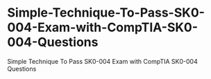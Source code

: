 # Simple-Technique-To-Pass-SK0-004-Exam-with-CompTIA-SK0-004-Questions
Simple Technique To Pass SK0-004 Exam with CompTIA SK0-004 Questions
